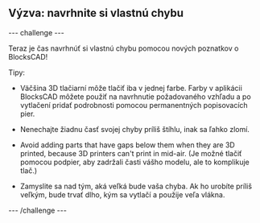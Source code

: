 ## Výzva: navrhnite si vlastnú chybu

--- challenge ---

Teraz je čas navrhnúť si vlastnú chybu pomocou nových poznatkov o BlocksCAD!

Tipy:

+ Väčšina 3D tlačiarní môže tlačiť iba v jednej farbe. Farby v aplikácii BlocksCAD môžete použiť na navrhnutie požadovaného vzhľadu a po vytlačení pridať podrobnosti pomocou permanentných popisovacích pier.

+ Nenechajte žiadnu časť svojej chyby príliš štíhlu, inak sa ľahko zlomí.

+ Avoid adding parts that have gaps below them when they are 3D printed, because 3D printers can't print in mid-air. (Je možné tlačiť pomocou podpier, aby zadržali časti vášho modelu, ale to komplikuje tlač.)

+ Zamyslite sa nad tým, aká veľká bude vaša chyba. Ak ho urobíte príliš veľkým, bude trvať dlho, kým sa vytlačí a použije veľa vlákna.

--- /challenge ---



 




  
